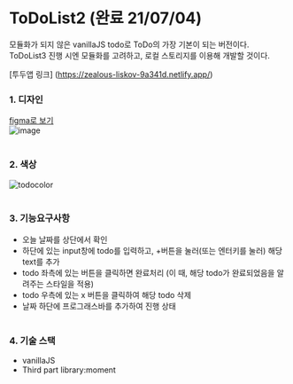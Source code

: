 # ToDoList2 (완료 21/07/04)

모듈화가 되지 않은 vanillaJS todo로 ToDo의 가장 기본이 되는 버전이다.<br>
ToDoList3 진행 시엔 모듈화를 고려하고, 로컬 스토리지를 이용해 개발할 것이다.

[투두앱 링크] (https://zealous-liskov-9a341d.netlify.app/)

### 1. 디자인
[figma로 보기](https://www.figma.com/file/UWosTHRLB7efj3iRSHn0k5/TODO?node-id=0%3A1)
<br>
![image](https://user-images.githubusercontent.com/44112843/117540394-2f25b180-b04a-11eb-9577-f19c6e07ad5b.png)
<br><br>
### 2. 색상
![todocolor](https://user-images.githubusercontent.com/44112843/124387492-e290e680-dd19-11eb-89f1-51f0435a7a8e.png)
<br><br>
### 3. 기능요구사항
- 오늘 날짜를 상단에서 확인
- 하단에 있는 input창에 todo를 입력하고, +버튼을 눌러(또는 엔터키를 눌러) 해당 text를 추가
- todo 좌측에 있는 버튼을 클릭하면 완료처리 (이 때, 해당 todo가 완료되었음을 알려주는 스타일을 적용)
- todo 우측에 있는 x 버튼을 클릭하여 해당 todo 삭제
- 날짜 하단에 프로그래스바를 추가하여 진행 상태
<br><br>
### 4. 기술 스택
- vanillaJS
- Third part library:moment


